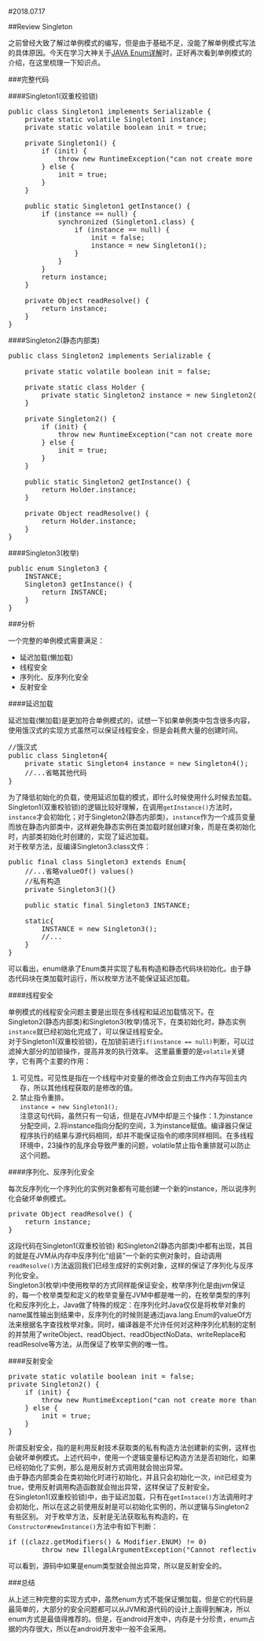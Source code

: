 #2018.07.17  

##Review Singleton

之前曾经大致了解过单例模式的编写，但是由于基础不足，没能了解单例模式写法的具体原因。今天在学习大神关于[JAVA Enum详解](https://blog.csdn.net/javazejian/article/details/71333103)时，正好再次看到单例模式的介绍，在这里梳理一下知识点。 

###完整代码	

####Singleton1(双重校验锁)  
<pre name="code" class="java">
public class Singleton1 implements Serializable {
    private static volatile Singleton1 instance;
    private static volatile boolean init = true;

    private Singleton1() {
        if (init) {
            throw new RuntimeException("can not create more than one singleton instance");
        } else {
            init = true;
        }
    }

    public static Singleton1 getInstance() {
        if (instance == null) {
            synchronized (Singleton1.class) {
                if (instance == null) {
                    init = false;
                    instance = new Singleton1();
                }
            }
        }
        return instance;
    }

    private Object readResolve() {
        return instance;
    }
}
</pre>

####Singleton2(静态内部类)

<pre name="code" class="java">
public class Singleton2 implements Serializable {

    private static volatile boolean init = false;

    private static class Holder {
        private static Singleton2 instance = new Singleton2();
    }

    private Singleton2() {
        if (init) {
            throw new RuntimeException("can not create more than one singleton instance");
        } else {
            init = true;
        }
    }

    public static Singleton2 getInstance() {
        return Holder.instance;
    }

    private Object readResolve() {
        return Holder.instance;
    }
}
</pre>

####Singleton3(枚举)

<pre name="code" class="java">
public enum Singleton3 {
	INSTANCE;
    Singleton3 getInstance() {
        return INSTANCE;
    }
}
</pre>

###分析

一个完整的单例模式需要满足：

+ 延迟加载(懒加载)  
+ 线程安全  
+ 序列化、反序列化安全  
+ 反射安全 

####延迟加载

延迟加载(懒加载)是更加符合单例模式的，试想一下如果单例类中包含很多内容，使用饿汉式的实现方式虽然可以保证线程安全，但是会耗费大量的创建时间。 

<pre name="code" code="java">
//饿汉式
public class Singleton4{
	private static Singleton4 instance = new Singleton4();
	//...省略其他代码
}
</pre>
	
为了降低初始化的负载，使用延迟加载的模式，即什么时候使用什么时候去加载。  
Singleton1(双重校验锁)的逻辑比较好理解，在调用`getInstance()`方法时，`instance`才会初始化；对于Singleton2(静态内部类)，`instance`作为一个成员变量而放在静态内部类中，这样避免静态实例在类加载时就创建对象，而是在类初始化时，内部类初始化时创建的，实现了延迟加载。  
对于枚举方法，反编译Singleton3.class文件：  
 
<pre name="code" code="java">
public final class Singleton3 extends Enum{
	//...省略valueOf() values()
	//私有构造
	private Singleton3(){}

	public static final Singleton3 INSTANCE;

	static{
		INSTANCE = new Singleton3();
		//...
	}
}
</pre>

可以看出，enum继承了Enum类并实现了私有构造和静态代码块初始化。由于静态代码块在类加载时运行，所以枚举方法不能保证延迟加载。  

####线程安全  

单例模式的线程安全问题主要是出现在多线程和延迟加载情况下。在Singleton2(静态内部类)和Singleton3(枚举)情况下，在类初始化时，静态实例`instance`就已经初始化完成了，可以保证线程安全。  
对于Singleton1(双重校验锁)，在加锁前进行`if(instance == null)`判断，可以过滤掉大部分的加锁操作，提高并发的执行效率。 
这里最重要的是`volatile`关键字，它有两个主要的作用：  
1. 可见性。可见性是指在一个线程中对变量的修改会立刻由工作内存写回主内存，所以其他线程获取的是修改的值。  
2. 禁止指令重排。  
`instance = new Singleton1();`  
注意这句代码，虽然只有一句话，但是在JVM中却是三个操作：1.为instance分配空间，2.将instance指向分配的空间，3.为instance赋值。编译器只保证程序执行的结果与源代码相同，却并不能保证指令的顺序同样相同。在多线程环境中，23操作的乱序会导致严重的问题，volatile禁止指令重排就可以防止这个问题。

####序列化、反序列化安全  

每次反序列化一个序列化的实例对象都有可能创建一个新的instance，所以说序列化会破坏单例模式。

<pre name="code" code="java">
private Object readResolve() {
    return instance;
}
</pre>

这段代码在Singleton1(双重校验锁) 和Singleton2(静态内部类)中都有出现，其目的就是在JVM从内存中反序列化“组装”一个新的实例对象时，自动调用`readResolve()`方法返回我们已经生成好的实例对象，这样的保证了序列化与反序列化安全。  
Singleton3(枚举)中使用枚举的方式同样能保证安全，枚举序列化是由jvm保证的，每一个枚举类型和定义的枚举变量在JVM中都是唯一的，在枚举类型的序列化和反序列化上，Java做了特殊的规定：在序列化时Java仅仅是将枚举对象的name属性输出到结果中，反序列化的时候则是通过java.lang.Enum的valueOf方法来根据名字查找枚举对象。同时，编译器是不允许任何对这种序列化机制的定制的并禁用了writeObject、readObject、readObjectNoData、writeReplace和readResolve等方法，从而保证了枚举实例的唯一性。  

####反射安全  

<pre name="code" code="java">
private static volatile boolean init = false;
private Singleton2() {
    if (init) {
        throw new RuntimeException("can not create more than one singleton instance");
    } else {
        init = true;
    }
}
</pre>

所谓反射安全，指的是利用反射技术获取类的私有构造方法创建新的实例，这样也会破坏单例模式。上述代码中，使用一个逻辑变量标记构造方法是否初始化，如果已经初始化了实例，那么是用反射方式调用就会抛出异常。  
由于静态内部类会在类初始化时进行初始化，并且只会初始化一次，init已经变为true，使用反射调用构造函数就会抛出异常，这样保证了反射安全。  
在Singleton1(双重校验锁)中，由于延迟加载，只有在`getInstace()`方法调用时才会初始化，所以在这之前使用反射是可以初始化实例的，所以逻辑与Singleton2有些区别。 
对于枚举方法，反射是无法获取私有构造的，在`Constructor#newInstance()`方法中有如下判断：

<pre name="code" code="java">
if ((clazz.getModifiers() & Modifier.ENUM) != 0)
        throw new IllegalArgumentException("Cannot reflectively create enum objects");
</pre>

可以看到，源码中如果是enum类型就会抛出异常，所以是反射安全的。  

###总结  

从上述三种完整的实现方式中，虽然enum方式不能保证懒加载，但是它的代码是最简单的，大部分的安全问题都可以从JVM和源代码的设计上面得到解决，所以enum方式是最值得推荐的。但是，在android开发中，内存是十分珍贵，enum占据的内存很大，所以在android开发中一般不会采用。